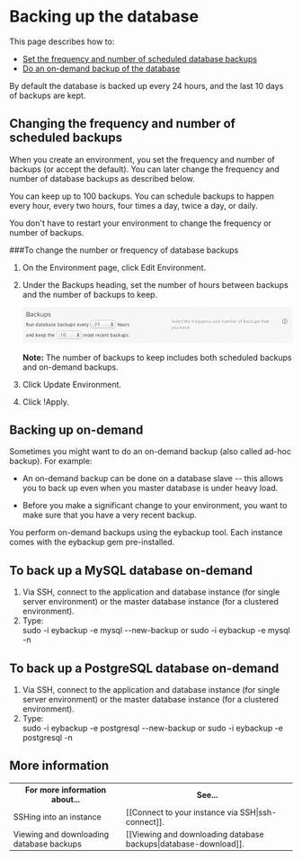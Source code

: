 # Backing up the database

This page describes how to:

* [Set the frequency and number of scheduled database backups][1]
* [Do an on-demand backup of the database][2] 

By default the database is backed up every 24 hours, and the last 10 days of backups are kept.


<h2 id="topic1">Changing the frequency and number of scheduled backups</h2>

When you create an environment, you set the frequency and number of backups (or accept the default). You can later change the frequency and number of database backups as described below.

You can keep up to 100 backups. You can schedule backups to happen every hour, every two hours, four times a day, twice a day, or daily.

You don't have to restart your environment to change the frequency or number of backups.

###To change the number or frequency of database backups

1. On the Environment page, click Edit Environment.  
2. Under the Backups heading, set the number of hours between backups and the number of backups to keep.

    ![Backup Options](images/backup_options.png)

    **Note:** The number of backups to keep includes both scheduled backups and on-demand backups.  
3. Click Update Environment.
4. Click !Apply.

<h2 id="topic2"> Backing up on-demand</h2>

Sometimes you might want to do an on-demand backup (also called ad-hoc backup). For example:
	
* An on-demand backup can be done on a database slave -- this allows you to back up even when you master database is under heavy load. 

* Before you make a significant change to your environment, you want to make sure that you have a very recent backup.

You perform on-demand backups using the eybackup tool. Each instance comes with the eybackup gem pre-installed.

## To back up a MySQL database on-demand 

1. Via SSH, connect to the application and database instance (for single server environment) or the master database instance (for a clustered environment).  
2. Type:  
        sudo -i eybackup -e mysql --new-backup
    or
        sudo -i eybackup -e mysql -n


## To back up a PostgreSQL database on-demand 

1. Via SSH, connect to the application and database instance (for single server environment) or the master database instance (for a clustered environment).  
2. Type:  
        sudo -i eybackup -e postgresql --new-backup
	or
		sudo -i eybackup -e postgresql -n


<h2 id="topic5"> More information</h2>

<table>
	  <tr>
	    <th>For more information about...</th><th>See...</th>
	  </tr>
	  <tr>
	    <td>SSHing into an instance</td><td>[[Connect to your instance via SSH|ssh-connect]].</td>
	  </tr> 
	 <tr>
	    <td>Viewing and downloading database backups</td><td>[[Viewing and downloading database backups|database-download]].</td>
	  </tr>
	</table>

[1]: #topic1        "topic1"
[2]: #topic2        "topic2"
